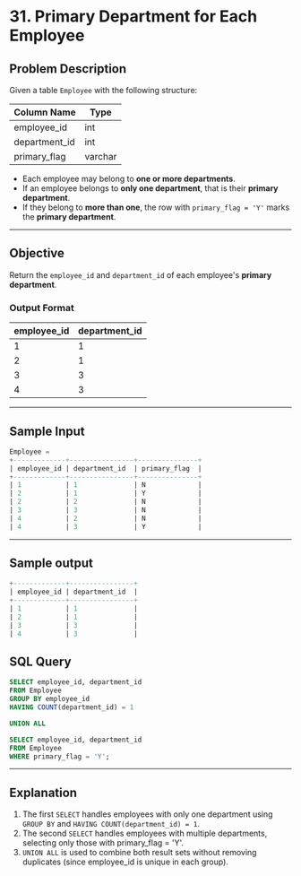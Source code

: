 # 31. Primary Department for Each Employee

## Problem Description

Given a table `Employee` with the following structure:

| Column Name     | Type    |
|------------------|---------|
| employee_id      | int     |
| department_id    | int     |
| primary_flag     | varchar |

- Each employee may belong to **one or more departments**.
- If an employee belongs to **only one department**, that is their **primary department**.
- If they belong to **more than one**, the row with `primary_flag = 'Y'` marks the **primary department**.

---

## Objective

Return the `employee_id` and `department_id` of each employee's **primary department**.

### Output Format

| employee_id | department_id |
|-------------|----------------|
| 1           | 1              |
| 2           | 1              |
| 3           | 3              |
| 4           | 3              |

---

## Sample Input

```sql
Employee =
+-------------+----------------+---------------+
| employee_id | department_id  | primary_flag  |
+-------------+----------------+---------------+
| 1           | 1              | N             |
| 2           | 1              | Y             |
| 2           | 2              | N             |
| 3           | 3              | N             |
| 4           | 2              | N             |
| 4           | 3              | Y             |
```
---

## Sample output
```sql
+-------------+----------------+
| employee_id | department_id  |
+-------------+----------------+
| 1           | 1              |
| 2           | 1              |
| 3           | 3              |
| 4           | 3              |
```

## SQL Query

```sql
SELECT employee_id, department_id
FROM Employee
GROUP BY employee_id
HAVING COUNT(department_id) = 1

UNION ALL

SELECT employee_id, department_id
FROM Employee
WHERE primary_flag = 'Y';
```
---

## Explanation
1. The first ```SELECT``` handles employees with only one department using ```GROUP BY``` and ```HAVING COUNT(department_id) = 1```.
2. The second ```SELECT``` handles employees with multiple departments, selecting only those with primary_flag = 'Y'.
3. ```UNION ALL``` is used to combine both result sets without removing duplicates (since employee_id is unique in each group).
